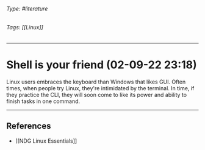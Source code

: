 ###### Type: #literature
###### Tags: [[Linux]]
---
# Shell is your friend (02-09-22 23:18)
Linux users embraces the keyboard than Windows that likes GUI. Often times, when people try Linux, they're intimidated by the terminal. In time, if they practice the CLI, they will soon come to like its power and ability to finish tasks in one command.

---
## References
- [[NDG Linux Essentials]]